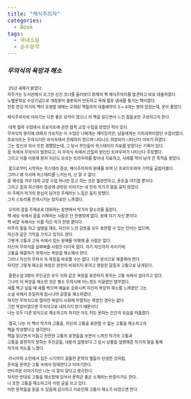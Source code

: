 ```yaml
---
title: "채식주의자"
categories:
  - Book
tags:
  - 국내소설
  - 순수문학
---
```


##### **무의식의 욕망과 해소** #####

<span style="font-size:65%"> 

&nbsp;25년 새해가 밝았다.  
자주가는 도서관에서 조그만 신간 코너를 둘러보다 화제의 책 채식주의자를 발견하고 바로 대출하였다.  
노벨문학상 수상기념으로 개정판이 출판되어 반듯하고 목재 펄프 냄새를 풍기는 책이였다.   
한창 한강 작가의 책이 유명할 때에는 오래된 책들마저 대출예약이 3 ~ 4개는 쌓여 있었는데, 운이 좋았다.  
  
채식주의자의 이야기는 다른 좋은 요약이 많으니 이 책을 읽으면서 느낀 점들로만 구성하고자 한다.  
  
&nbsp;대학 철학 수업에서 프로이트에 관한 철학 교양 수업을 받았던 적이 있다.  
무의식의 원리에 대해서 가르치는 이 수업은 나에게는 재미있지만, 남들에게는 기피과목이였던 수업이였다.  
프로이트는 무의식이란 의식속에서 존재하지 않으며 나타나도 위장되어 나타난다 이야기 하였다.  
그는 정신과 의사 또한 겸했었는데, 그 당시 부인들이 히스테리리 치료를 받았다는 기록이 있다.  
꿈 속에서 무의식이 발현되고, 이 무의식 속에서 간질의 원인인 트라우마가 나타난다 주장했다.  
그리고 이를 이용해 환자 자신도 모르는 트라우마를 찾아내 치료하고, 사례를 적어 남겨 큰 족적을 쌓았다.  
  
&nbsp;꿈으로부터 시작하는 히스테리 증상, 채식주의자의 원혜를 보며 난 프로이트와의 기억을 곱씹어봤다.  
그러나 왜 식사에 히스테리를 느끼는지, 난 알 수 없다.  
꿈 해석을 겨우 대학 교양 수업 하나만 듣고 하는 것은 불완전하고, 혼돈을 야기할 뿐이다.   
그리고 꿈과 히스테리 증상에 관련된 이야기는 내 안의 작가가 말을 걸지 않았다.  
이 주제가 작가의 본심이 담겨진 주제라는 느낌은 들지 못했다.  
그저 스토리를 전개시키는 장치로만 느껴졌다.  
  
&nbsp;오히려 꿈을 주제로로 대화하는 장면에서 작가의 말소리를 들었다.  
책 세상 속에서 꿈을 이해하는 사람은 단 한명밖에 없다. 원혜 자기 자신 뿐이다.  
책 바깥 속에서는 이를 적은 작가 한명 뿐이다.   
아무리 말을 하고 설명을 해도, 자신이 느낀 감정을 모두 표현할 수 있는 언어는 없으며,  
자신과 같은 기억을 가지고 있지도 않다.   
그렇게 고통과 고독 속에서 있는 원혜를 이해해 줄 사람은 없다.  
자신의 무의식을 살펴봐줄 사람은 더더욱 없다. 자기 자신마저 속이기에.  
고통을 해결하기 위해서는 욕망을 해소해야 한다.   
그러나 자신의 무의식 속 욕망을 바로볼 수는 없다. 다른 방식으로 해결해야 한다.  
하지만 그렇게 해소된 욕망은 완전히 비워지지 못하고 영원한 갈증과 고통으로 남게된다.  
  
&nbsp;중편소설 3명의 주인공은 모두 이와 같은 욕망을 표현하지 못하는 고통 속에서 살아가고 있다.  
그나마 이 욕망을 해소한 것은 평소 무의식에 어느정도 이끌렸던 형부였다.  
새를 찍고 싶을 때 새를 찍으며 예술로 승화시켜 자신의 욕망의 해소를 느껴왔던 그는   
소설 속에서 유일하게 잠시나마 갈증을 해소하였다.   
하지만 무의식으로 떨어진 욕망이 사회에 부합하는 욕망인 경우는 없다.  
그런 욕망이였으면 무의식으로 내려가지 않기 때문이다.  
나는 모두 다른 방식으로 해소하고자 하지만 이도 저도 못하는 인간의 모습을 떠올렸다.  
  
&nbsp;결국, 나는 이 책이 작가의 고통을, 자신의 고통을 표현할 수 없는 고통을 해소하고자  
책을 작성했다고 생각한다.  
책을 읽으면서 어둡고 찬란한 고통의 표현들을 보면서 느껴진 작가의 고통과   
고통을 표현하지 못하는 주인공들, 내용의 설명보다 그 당시 상황을 설명해준 작가의 말을 통해  
작가의 의도를 느꼈다.  
  
&nbsp;러시아와 소련에서 힘든 시기마다 걸출한 문학의 별들이 탄생한 것처럼,  
흔히들 문학은 고통 속에서 잉태한다고 이야기한다.   
안타까운 이야기지만 나는 이 말이 맞다고 생각한다.  
하지만 반대로 고통을 해소함에 있어서 문학은 좋은 소재라는 반증이기도 한다.  
나 또한 고통을 해소하고자 이런 글을 쓰고 있다.   
이런 문학들을 읽을 수 있음에 감사하고 이로인해 고통이 해소가 되었으면 한다.  